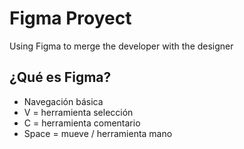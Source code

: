 # Figma Proyect
 Using Figma to merge the developer with the designer

## ¿Qué es Figma?

- Navegación básica
- V = herramienta selección
- C = herramienta comentario
- Space = mueve / herramienta mano